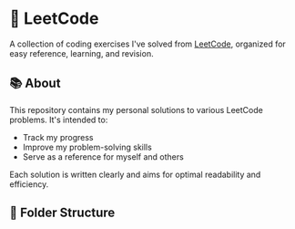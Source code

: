 # 🧠 LeetCode

A collection of coding exercises I've solved from [LeetCode](https://leetcode.com), organized for easy reference, learning, and revision.

## 📚 About

This repository contains my personal solutions to various LeetCode problems. It's intended to:

- Track my progress
- Improve my problem-solving skills
- Serve as a reference for myself and others

Each solution is written clearly and aims for optimal readability and efficiency.

## 📁 Folder Structure
